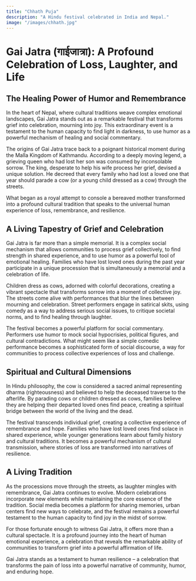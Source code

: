 ```yaml
---
title: "Chhath Puja"
description: "A Hindu festival celebrated in India and Nepal."
image: "/images/chhath.jpg"
---
```



# Gai Jatra (गाईजात्रा): A Profound Celebration of Loss, Laughter, and Life

## The Healing Power of Humor and Remembrance

In the heart of Nepal, where cultural traditions weave complex emotional landscapes, Gai Jatra stands out as a remarkable festival that transforms grief into celebration, mourning into joy. This extraordinary event is a testament to the human capacity to find light in darkness, to use humor as a powerful mechanism of healing and social commentary.

The origins of Gai Jatra trace back to a poignant historical moment during the Malla Kingdom of Kathmandu. According to a deeply moving legend, a grieving queen who had lost her son was consumed by inconsolable sorrow. The king, desperate to help his wife process her grief, devised a unique solution. He decreed that every family who had lost a loved one that year should parade a cow (or a young child dressed as a cow) through the streets.

What began as a royal attempt to console a bereaved mother transformed into a profound cultural tradition that speaks to the universal human experience of loss, remembrance, and resilience.

## A Living Tapestry of Grief and Celebration

Gai Jatra is far more than a simple memorial. It is a complex social mechanism that allows communities to process grief collectively, to find strength in shared experience, and to use humor as a powerful tool of emotional healing. Families who have lost loved ones during the past year participate in a unique procession that is simultaneously a memorial and a celebration of life.

Children dress as cows, adorned with colorful decorations, creating a vibrant spectacle that transforms sorrow into a moment of collective joy. The streets come alive with performances that blur the lines between mourning and celebration. Street performers engage in satirical skits, using comedy as a way to address serious social issues, to critique societal norms, and to find healing through laughter.

The festival becomes a powerful platform for social commentary. Performers use humor to mock social hypocrisies, political figures, and cultural contradictions. What might seem like a simple comedic performance becomes a sophisticated form of social discourse, a way for communities to process collective experiences of loss and challenge.

## Spiritual and Cultural Dimensions

In Hindu philosophy, the cow is considered a sacred animal representing dharma (righteousness) and believed to help the deceased traverse to the afterlife. By parading cows or children dressed as cows, families believe they are helping their departed loved ones find peace, creating a spiritual bridge between the world of the living and the dead.

The festival transcends individual grief, creating a collective experience of remembrance and hope. Families who have lost loved ones find solace in shared experience, while younger generations learn about family history and cultural traditions. It becomes a powerful mechanism of cultural transmission, where stories of loss are transformed into narratives of resilience.

## A Living Tradition

As the processions move through the streets, as laughter mingles with remembrance, Gai Jatra continues to evolve. Modern celebrations incorporate new elements while maintaining the core essence of the tradition. Social media becomes a platform for sharing memories, urban centers find new ways to celebrate, and the festival remains a powerful testament to the human capacity to find joy in the midst of sorrow.

For those fortunate enough to witness Gai Jatra, it offers more than a cultural spectacle. It is a profound journey into the heart of human emotional experience, a celebration that reveals the remarkable ability of communities to transform grief into a powerful affirmation of life.

Gai Jatra stands as a testament to human resilience – a celebration that transforms the pain of loss into a powerful narrative of community, humor, and enduring hope.